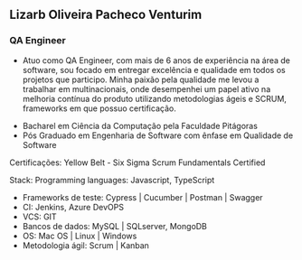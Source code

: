 ## Lizarb Oliveira Pacheco Venturim

### QA Engineer


- Atuo como QA Engineer, com mais de 6 anos de experiência na área de software, sou focado em entregar excelência e qualidade em todos os projetos que participo. Minha paixão pela qualidade me levou a trabalhar em multinacionais, onde desempenhei um papel ativo na melhoria contínua do produto utilizando metodologias ágeis e SCRUM, frameworks em que possuo certificação.

* Bacharel em Ciência da Computação pela Faculdade Pitágoras
* Pós Graduado em Engenharia de Software com ênfase em Qualidade de Software

 
Certificações:
Yellow Belt - Six Sigma
Scrum Fundamentals Certified

Stack:
Programming languages: Javascript, TypeScript 
- Frameworks de teste: Cypress | Cucumber | Postman | Swagger
- CI: Jenkins, Azure DevOPS
- VCS: GIT
- Bancos de dados: MySQL | SQLserver, MongoDB
- OS: Mac OS | Linux | Windows
- Metodologia ágil: Scrum | Kanban
